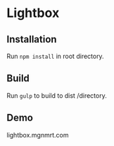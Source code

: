 # Lightbox

## Installation
Run `npm install` in root directory.

## Build
Run `gulp` to build to dist /directory.

## Demo
lightbox.mgnmrt.com
